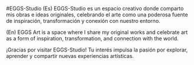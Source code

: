 #EGGS-Studio
(Es)
EGGS-Studio es un espacio creativo donde comparto mis obras e ideas originales, celebrando el arte como una poderosa fuente de inspiración, transformación y conexión con nuestro entorno.

(En)
EGGS Art is a space where I share my original works and celebrate art as a form of inspiration, transformation, and connection with the world.

¡Gracias por visitar EGGS-Studio! Tu interés impulsa la pasión por explorar, aprender y compartir nuevas experiencias artísticas.
